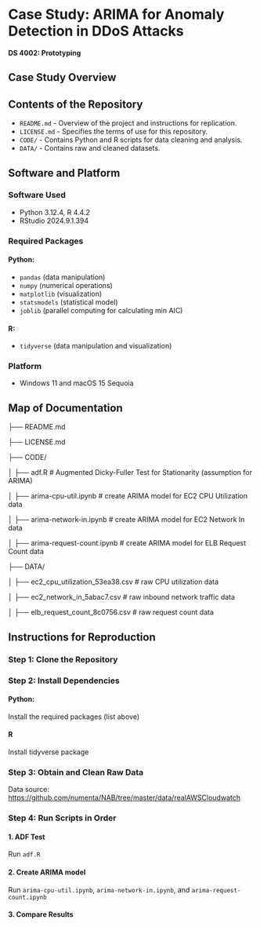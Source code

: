 # Case Study: ARIMA for Anomaly Detection in DDoS Attacks

**DS 4002: Prototyping**

## Case Study Overview

## Contents of the Repository
- `README.md` - Overview of the project and instructions for replication.
- `LICENSE.md` - Specifies the terms of use for this repository.
- `CODE/` - Contains Python and R scripts for data cleaning and analysis.
- `DATA/` - Contains raw and cleaned datasets.

## Software and Platform
### Software Used
- Python 3.12.4, R 4.4.2
- RStudio 2024.9.1.394
### Required Packages
#### Python: 
- `pandas` (data manipulation)
- `numpy` (numerical operations)
- `matplotlib` (visualization)
- `statsmodels` (statistical model)
- `joblib` (parallel computing for calculating min AIC)

#### R:
- `tidyverse` (data manipulation and visualization)
### Platform
- Windows 11 and macOS 15 Sequoia

## Map of Documentation
├── README.md

├── LICENSE.md

├── CODE/

│   ├── adf.R # Augmented Dicky-Fuller Test for Stationarity (assumption for ARIMA)

│   ├── arima-cpu-util.ipynb # create ARIMA model for EC2 CPU Utilization data

│   ├── arima-network-in.ipynb # create ARIMA model for EC2 Network In data

│   ├── arima-request-count.ipynb # create ARIMA model for ELB Request Count data

├── DATA/

│   ├── ec2_cpu_utilization_53ea38.csv # raw CPU utilization data

│   ├── ec2_network_in_5abac7.csv # raw inbound network traffic data

│   ├── elb_request_count_8c0756.csv # raw request count data



## Instructions for Reproduction
### Step 1: Clone the Repository
### Step 2: Install Dependencies
#### Python:
Install the required packages (list above)
#### R
Install tidyverse package
### Step 3: Obtain and Clean Raw Data 
Data source: https://github.com/numenta/NAB/tree/master/data/realAWSCloudwatch
### Step 4: Run Scripts in Order
#### 1. ADF Test
Run `adf.R`
#### 2. Create ARIMA model
Run `arima-cpu-util.ipynb`, `arima-network-in.ipynb`, and `arima-request-count.ipynb`
#### 3. Compare Results
